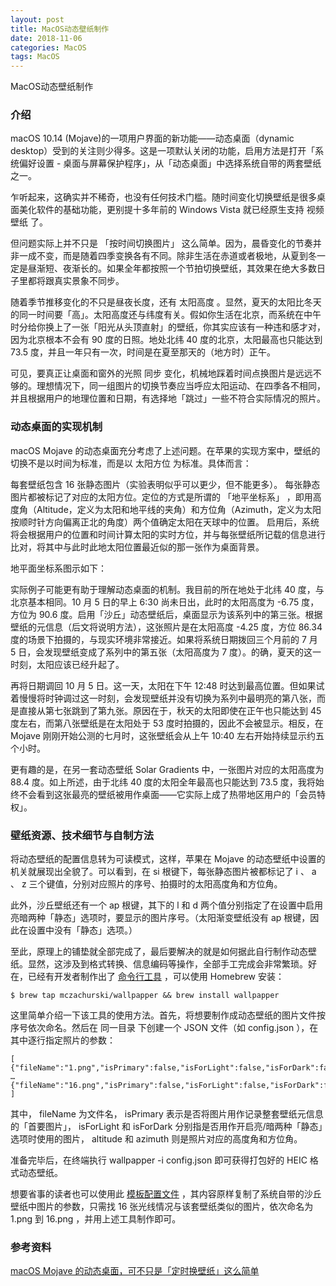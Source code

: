 ```yaml
---
layout: post
title: MacOS动态壁纸制作
date: 2018-11-06
categories: MacOS
tags: MacOS
---
```

MacOS动态壁纸制作

### 介绍
macOS 10.14 (Mojave)的一项用户界面的新功能——动态桌面（dynamic desktop）受到的关注则少得多。这是一项默认关闭的功能，启用方法是打开「系统偏好设置 - 桌面与屏幕保护程序」，从「动态桌面」中选择系统自带的两套壁纸之一。

乍听起来，这确实并不稀奇，也没有任何技术门槛。随时间变化切换壁纸是很多桌面美化软件的基础功能，更别提十多年前的 Windows Vista 就已经原生支持 视频壁纸 了。

但问题实际上并不只是 「按时间切换图片」 这么简单。因为，晨昏变化的节奏并非一成不变，而是随着四季变换各有不同。除非生活在赤道或者极地，从夏到冬一定是昼渐短、夜渐长的。如果全年都按照一个节拍切换壁纸，其效果在绝大多数日子里都将跟真实景象不同步。

随着季节推移变化的不只是昼夜长度，还有 太阳高度 。显然，夏天的太阳比冬天的同一时间要「高」。太阳高度还与纬度有关。假如你生活在北京，而系统在中午时分给你换上了一张「阳光从头顶直射」的壁纸，你其实应该有一种违和感才对，因为北京根本不会有 90 度的日照。地处北纬 40 度的北京，太阳最高也只能达到 73.5 度，并且一年只有一次，时间是在夏至那天的（地方时）正午。

可见，要真正让桌面和窗外的光照 同步 变化，机械地踩着时间点换图片是远远不够的。理想情况下，同一组图片的切换节奏应当呼应太阳运动、在四季各不相同，并且根据用户的地理位置和日期，有选择地「跳过」一些不符合实际情况的照片。


### 动态桌面的实现机制

macOS Mojave 的动态桌面充分考虑了上述问题。在苹果的实现方案中，壁纸的切换不是以时间为标准，而是以 太阳方位 为标准。具体而言：

每套壁纸包含 16 张静态图片（实验表明似乎可以更少，但不能更多）。
每张静态图片都被标记了对应的太阳方位。定位的方式是所谓的 「地平坐标系」 ，即用高度角（Altitude，定义为太阳和地平线的夹角）和方位角（Azimuth，定义为太阳按顺时针方向偏离正北的角度）两个值确定太阳在天球中的位置。
启用后，系统将会根据用户的位置和时间计算太阳的实时方位，并与每张壁纸所记载的信息进行比对，将其中与此时此地太阳位置最近似的那一张作为桌面背景。

地平面坐标系图示如下：

实际例子可能更有助于理解动态桌面的机制。我目前的所在地处于北纬 40 度，与北京基本相同。10 月 5 日的早上 6:30 尚未日出，此时的太阳高度为 -6.75 度，方位为 90.6 度。启用「沙丘」动态壁纸后，桌面显示为该系列中的第三张。根据壁纸的元信息（后文将说明方法），这张照片是在太阳高度 -4.25 度，方位 86.34 度的场景下拍摄的，与现实环境非常接近。如果将系统日期拨回三个月前的 7 月 5 日，会发现壁纸变成了系列中的第五张（太阳高度为 7 度）。的确，夏天的这一时刻，太阳应该已经升起了。

再将日期调回 10 月 5 日。这一天，太阳在下午 12:48 时达到最高位置。但如果试着慢慢将时钟调过这一时刻，会发现壁纸并没有切换为系列中最明亮的第八张，而是直接从第七张跳到了第九张。原因在于，秋天的太阳即使在正午也只能达到 45 度左右，而第八张壁纸是在太阳处于 53 度时拍摄的，因此不会被显示。相反，在 Mojave 刚刚开始公测的七月时，这张壁纸会从上午 10:40 左右开始持续显示约五个小时。

更有趣的是，在另一套动态壁纸 Solar Gradients 中，一张图片对应的太阳高度为 88.4 度。如上所述，由于北纬 40 度的太阳全年最高也只能达到 73.5 度，我将始终不会看到这张最亮的壁纸被用作桌面——它实际上成了热带地区用户的「会员特权」。




### 壁纸资源、技术细节与自制方法

将动态壁纸的配置信息转为可读模式，这样，苹果在 Mojave 的动态壁纸中设置的机关就展现出全貌了。可以看到，在 si 根键下，每张静态图片被都标记了 i 、 a 、 z 三个键值，分别对应照片的序号、拍摄时的太阳高度角和方位角。

此外，沙丘壁纸还有一个 ap 根键，其下的 l 和 d 两个值分别指定了在设置中启用亮暗两种「静态」选项时，要显示的图片序号。（太阳渐变壁纸没有 ap 根键，因此在设置中没有「静态」选项。）

至此，原理上的铺垫就全部完成了，最后要解决的就是如何据此自行制作动态壁纸。显然，这涉及到格式转换、信息编码等操作，全部手工完成会非常繁琐。好在，已经有开发者制作出了 [命令行工具](https://github.com/mczachurski/wallpapper) ，可以使用 Homebrew 安装：

```
$ brew tap mczachurski/wallpapper && brew install wallpapper
```

这里简单介绍一下该工具的使用方法。首先，将想要制作成动态壁纸的图片文件按序号依次命名。然后在 同一目录 下创建一个 JSON 文件（如 config.json ），在其中逐行指定照片的参数：

```
[
{"fileName":"1.png","isPrimary":false,"isForLight":false,"isForDark":false,"altitude":-0.34275283875350282,"azimuth":270.9334057827345},
…
{"fileName":"16.png","isPrimary":false,"isForLight":false,"isForDark":false,"altitude":-38.04743388682423,"azimuth":53.509085812513092}
]
```

其中， fileName 为文件名， isPrimary 表示是否将图片用作记录整套壁纸元信息的「首要图片」， isForLight 和 isForDark 分别指是否用作开启亮/暗两种「静态」选项时使用的图片， altitude 和 azimuth 则是照片对应的高度角和方位角。

准备完毕后，在终端执行 wallpapper -i config.json 即可获得打包好的 HEIC 格式动态壁纸。

想要省事的读者也可以使用此 [模板配置文件](https://cl.ly/1b0449fdfb89/dynwp-config-sample.json) ，其内容原样复制了系统自带的沙丘壁纸中图片的参数，只需找 16 张光线情况与该套壁纸类似的图片，依次命名为 1.png 到 16.png ，并用上述工具制作即可。


### 参考资料

[macOS Mojave 的动态桌面，可不只是「定时换壁纸」这么简单](https://sspai.com/post/47390)




